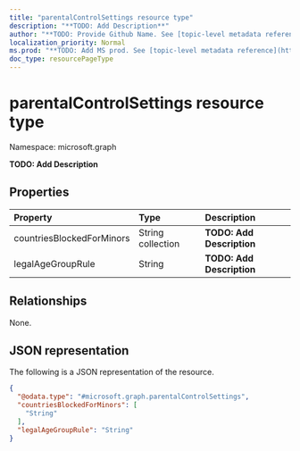 ```yaml
---
title: "parentalControlSettings resource type"
description: "**TODO: Add Description**"
author: "**TODO: Provide Github Name. See [topic-level metadata reference](https://msgo.azurewebsites.net/add/document/guidelines/metadata.html#topic-level-metadata)**"
localization_priority: Normal
ms.prod: "**TODO: Add MS prod. See [topic-level metadata reference](https://msgo.azurewebsites.net/add/document/guidelines/metadata.html#topic-level-metadata)**"
doc_type: resourcePageType
---
```


# parentalControlSettings resource type

Namespace: microsoft.graph

**TODO: Add Description**

## Properties
|Property|Type|Description|
|:---|:---|:---|
|countriesBlockedForMinors|String collection|**TODO: Add Description**|
|legalAgeGroupRule|String|**TODO: Add Description**|

## Relationships
None.

## JSON representation
The following is a JSON representation of the resource.
<!-- {
  "blockType": "resource",
  "@odata.type": "microsoft.graph.parentalControlSettings"
}
-->
``` json
{
  "@odata.type": "#microsoft.graph.parentalControlSettings",
  "countriesBlockedForMinors": [
    "String"
  ],
  "legalAgeGroupRule": "String"
}
```

